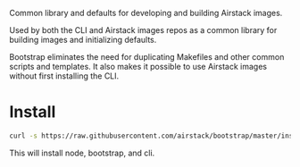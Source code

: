 Common library and defaults for developing and building Airstack images.

Used by both the CLI and Airstack images repos as a common
library for building images and initializing defaults.

Bootstrap eliminates the need for duplicating Makefiles and other
common scripts and templates. It also makes it possible to use Airstack
images without first installing the CLI.


# Install

```bash
curl -s https://raw.githubusercontent.com/airstack/bootstrap/master/install | sh -e
```

This will install node, bootstrap, and cli.
